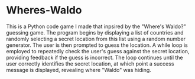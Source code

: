 # Wheres-Waldo

This is a Python code game I made that inpsired by  the "Where's Waldo?" guessing game. The program begins by displaying a list of countries and randomly selecting a secret location from this list using a random number generator. The user is then prompted to guess the location. A while loop is employed to repeatedly check the user's guess against the secret location, providing feedback if the guess is incorrect. The loop continues until the user correctly identifies the secret location, at which point a success message is displayed, revealing where "Waldo" was hiding.
